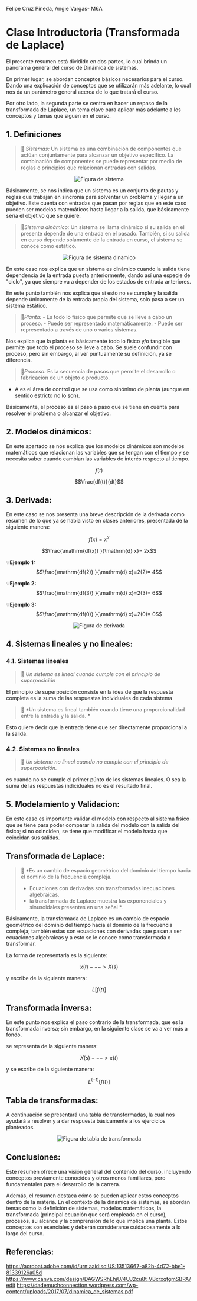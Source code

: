 Felipe Cruz Pineda, Angie Vargas- M6A
# Clase Introductoria (Transformada de Laplace)
El presente resumen está dividido en dos partes, lo cual brinda un panorama general del curso de Dinámica de sistemas.

En primer lugar, se abordan conceptos básicos necesarios para el curso. Dando una explicación de conceptos que se utilizarán más adelante, lo cual nos da un parámetro general acerca de lo que tratará el curso.

Por otro lado, la segunda parte se centra en hacer un repaso de la transformada de Laplace, un tema clave para aplicar más adelante a los conceptos y temas que siguen en el curso.

##  1. Definiciones
>🔑 *Sistemas:* Un sistema es una combinación de componentes que actúan conjuntamente para alcanzar un objetivo específico. La combinación de componentes se puede representar por medio de reglas o principios que relacionan entradas con salidas.



<p align="center">
    <img src="./imagens/Sistema.PNG" alt="Figura de sistema" />
</p>



 
Básicamente, se nos indica que un sistema es un conjunto de pautas y reglas que trabajan en sincronia para solventar un problema y llegar a un objetivo. Este cuenta con entradas que pasan por reglas que en este caso pueden ser modelos matemáticos hasta llegar a la salida, que básicamente sería el objetivo que se quiere.

>🔑*Sistema dinámico:* Un sistema se llama dinámico si su salida en el presente depende de una entrada en el pasado.
También, si su salida en curso depende solamente de la entrada en curso, el sistema se conoce como estático.

<p align="center">
    <img src="./imagens/Sistema dinamico.PNG" alt="Figura de sistema dinamico" />
</p>



En este caso nos explica que un sistema es dinámico cuando la salida tiene dependencia de la entrada puesta anteriormente, dando así una especie de "ciclo", ya que siempre va a depender de los estados de entrada anteriores.

En este punto también nos explica que si esto no se cumple y la salida depende únicamente de la entrada propia del sistema, solo pasa a ser un sistema estático.

>🔑*Planta:* - Es todo lo físico que permite que se lleve a cabo un proceso. - Puede ser representado matemáticamente. - Puede ser representado a través de uno o varios sistemas.



Nos explica que la planta es básicamente todo lo físico y/o tangible que permite que todo el proceso se lleve a cabo.
Se suele confundir con proceso, pero sin embargo, al ver puntualmente su definición, ya se diferencia.



>🔑*Proceso:* Es la secuencia de pasos que permite el desarrollo o fabricación de un objeto o producto.
- A es el área de control que se usa como sinónimo de planta (aunque en sentido estricto no lo son).


Básicamente, el proceso es el paso a paso que se tiene en cuenta para resolver el problema o alcanzar el objetivo.

## 2. Modelos dinámicos:

En este apartado se nos explica que los modelos dinámicos son modelos matemáticos que relacionan las variables que se tengan con el tiempo y se necesita saber cuando cambian las variables de interés respecto al tiempo.  

$$f(t)$$

$$\frac{df(t)}{dt}$$

## 3. Derivada:
En este caso se nos presenta una breve descripción de la derivada como resumen de lo que ya se había visto en clases anteriores, presentada de la siguiente manera:

$$f(x)=x^2$$

$$\frac{\mathrm{df(x)} }{\mathrm{d} x}= 2x$$

💡**Ejemplo 1:**  $$\frac{\mathrm{df(2)} }{\mathrm{d} x}=2(2)= 4$$

💡**Ejemplo 2:**  $$\frac{\mathrm{df(3)} }{\mathrm{d} x}=2(3)= 6$$

💡**Ejemplo 3:**  $$\frac{\mathrm{df(0)} }{\mathrm{d} x}=2(0)= 0$$


<p align="center">
    <img src="./imagens/Derivada.PNG" alt="Figura de derivada" />
</p>

## 4. Sistemas lineales y no lineales:

### 4.1. Sistemas lineales

>🔑 *Un sistema es lineal cuando cumple con el principio de superposición*

El principio de superposición consiste en la idea de que la respuesta completa es la suma de las respuestas individuales de cada sistema

>🔑 *Un sistema es lineal también cuando tiene una proporcionalidad entre la entrada y la salida. *

Esto quiere decir que la entrada tiene que ser directamente proporcional a la salida.

### 4.2. Sistemas no lineales

>🔑 *Un sistema no lineal cuando no cumple con el principio de superposición.*

es cuando no se cumple el primer púnto de los sistemas lineales. O sea la suma de las respuestas indiciduales no es el resultado final.

## 5. Modelamiento y Validacion:
En este caso es importante validar el modelo con respecto al sistema físico que se tiene para poder comparar la salida del modelo con la salida del físico; si no coinciden, se tiene que modificar el modelo hasta que coincidan sus salidas.


## Transformada de Laplace:

>🔑 *Es un cambio de espacio geométrico del dominio del tiempo hacia el dominio de la frecuencia compleja.
>- Ecuaciones con derivadas son transformadas inecuaciones algebraicas.
>- la transformada de Laplace muestra las exponenciales y sinusoidales presentes en una señal *.


Básicamente, la transformada de Laplace es un cambio de espacio geométrico del dominio del tiempo hacia el dominio de la frecuencia compleja; también estas son ecuaciones con derivadas que pasan a ser ecuaciones algebraicas y a esto se le conoce como transformada o transformar.

  
La forma de representarla es la siguiente: 

$$x(t)--->X(s)$$

y escribe de la siguiente manera:

$$L[f(t)]$$ 

## Transformada inversa:
En este punto nos explica el paso contrario de la transformada, que es la transformada inversa; sin embargo, en la siguiente clase se va a ver más a fondo.

se representa de la siguiente manera:

$$X(s)--->x(t)$$

y se escribe de la siguiente manera:

$$L^(-1) [f(t)]$$

## Tabla de transformadas:

A continuación se presentará una tabla de transformadas, la cual nos ayudará a resolver y a dar respuesta básicamente a los ejercicios planteados.

<p align="center">
    <img src="./imagens/Transformada de Laplace.PNG" alt="Figura de tabla de transformada" />
</p>

## Conclusiones:
Este resumen ofrece una visión general del contenido del curso, incluyendo conceptos previamente conocidos y otros menos familiares, pero fundamentales para el desarrollo de la carrera.

Además, el resumen destaca cómo se pueden aplicar estos conceptos dentro de la materia. En el contexto de la dinámica de sistemas, se abordan temas como la definición de sistemas, modelos matemáticos, la transformada (principal ecuación que será empleada en el curso), procesos, su alcance y la comprensión de lo que implica una planta. Estos conceptos son esenciales y deberán considerarse cuidadosamente a lo largo del curso.

## Referencias:
https://acrobat.adobe.com/id/urn:aaid:sc:US:13513667-a82b-4d72-bbe1-81339126a05d
https://www.canva.com/design/DAGWSRhEhjU/4UJ2cu8t_VBxrxqtgmSBPA/edit
https://dademuchconnection.wordpress.com/wp-content/uploads/2017/07/dinamica_de_sistemas.pdf
